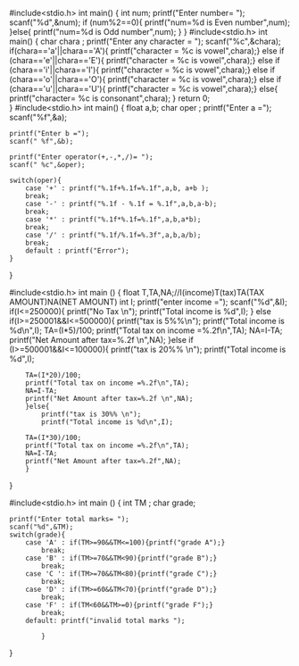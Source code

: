 #include<stdio.h>
int main()
{
	int num;
	printf("Enter number= ");
	scanf("%d",&num);
	if (num%2==0){
		printf("num=%d is Even number",num);
	}else{
		printf("num=%d is Odd number",num);
	}
}
#include<stdio.h>
int main()
{
char chara ;
printf("Enter any character = ");
scanf("%c",&chara);
if(chara=='a'||chara=='A'){
	printf("character = %c is vowel",chara);}
	else if (chara=='e'||chara=='E'){
	printf("character = %c is vowel",chara);}
	else if (chara=='i'||chara=='I'){
	printf("character = %c is vowel",chara);}
	else if (chara=='o'||chara=='O'){
	printf("character = %c is vowel",chara);}
	else if (chara=='u'||chara=='U'){
	printf("character = %c is vowel",chara);}
	else{
		printf("character= %c is consonant",chara);
	}
return 0;	
}
#include<stdio.h>
int main()
{
float a,b;
char oper ;
	printf("Enter a =");
	scanf("%f",&a);
	
	printf("Enter b =");
	scanf(" %f",&b);
	
	printf("Enter operator(+,-,*,/)= ");
	scanf(" %c",&oper);
	
	switch(oper){
		case '+' : printf("%.1f+%.1f=%.1f",a,b, a+b );
		break;
		case '-' : printf("%.1f - %.1f = %.1f",a,b,a-b);
		break;
		case '*' : printf("%.1f*%.1f=%.1f",a,b,a*b);
		break;
		case '/' : printf("%.1f/%.1f=%.3f",a,b,a/b);
		break;
		default : printf("Error");
	}
	
}




#include<stdio.h>
int main ()
{
	float T,TA,NA;//I(income)T(tax)TA(TAX AMOUNT)NA(NET AMOUNT) 
	int I;
	printf("enter income =");
	scanf("%d",&I);
	if(I<=250000){
		printf("No Tax \n");
		printf("Total income is %d",I);
	}
	else if(I>=250001&&I<=500000){
		printf("tax is 5%%\n");
		printf("Total income is %d\n",I);
		TA=(I*5)/100;
		printf("Total tax on income =%.2f\n",TA);
		NA=I-TA;
		printf("Net Amount after tax=%.2f \n",NA);
		}else if (I>=500001&&I<=100000){
			printf("tax is 20%% \n");
			printf("Total income is %d",I);
		
		TA=(I*20)/100;
		printf("Total tax on income =%.2f\n",TA);
		NA=I-TA;
		printf("Net Amount after tax=%.2f \n",NA);
		}else{
			printf("tax is 30%% \n");
			printf("Total income is %d\n",I);
			
		TA=(I*30)/100;
		printf("Total tax on income =%.2f\n",TA);
		NA=I-TA;
		printf("Net Amount after tax=%.2f",NA);
		}
}

#include<stdio.h>
int main ()
{
	int TM ;
	char grade;

	printf("Enter total marks= ");
	scanf("%d",&TM);
	switch(grade){
		case 'A' : if(TM>=90&&TM<=100){printf("grade A");}
			break;
		case 'B' : if(TM>=70&&TM<90){printf("grade B");}
			break;
		case 'C ': if(TM>=70&&TM<80){printf("grade C");}
			break;
		case 'D' : if(TM>=60&&TM<70){printf("grade D");}
			break;
		case 'F' : if(TM<60&&TM>=0){printf("grade F");}
			break;
		default: printf("invalid total marks ");
			
			}
}
